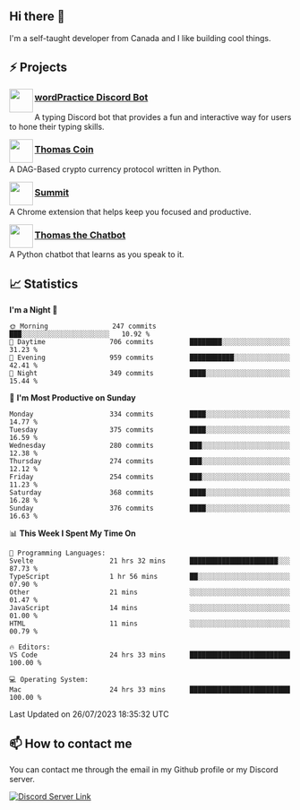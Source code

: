 <h2>Hi there 👋</h2>

<p>I'm a self-taught developer from Canada and I like building cool things.</p>

<h2>⚡ Projects</h2>

<img align="left" src="https://i.imgur.com/BIzs17V.png" width="42" height="42" />
<h3><a target="_blank" href="https://wordpractice.principle.sh/">wordPractice Discord Bot</a></h3>
<p>A typing Discord bot that provides a fun and interactive way for users to hone their typing skills.</p>

<img align="left" src="https://i.imgur.com/4FdQpgN.png" width="42" height="42" />
<h3><a href="https://github.com/principle105/thomas-coin">Thomas Coin</a></h3>
<p>A DAG-Based crypto currency protocol written in Python.</p>

<img align="left" src="https://i.imgur.com/Ly8Atho.png" width="42" height="42" />
<h3><a href="https://summit.sh/">Summit</a></h3>
<p>A Chrome extension that helps keep you focused and productive.</p>

<img align="left" src="https://i.imgur.com/hA9YF2s.png" width="42" height="42" />
<h3><a href="https://github.com/principle105/thomasthechatbot">Thomas the Chatbot</a></h3>
<p>A Python chatbot that learns as you speak to it.</p>

<h2>📈 Statistics</h2>

<!--START_SECTION:waka-->
**I'm a Night 🦉** 

```text
🌞 Morning                247 commits         ███░░░░░░░░░░░░░░░░░░░░░░   10.92 % 
🌆 Daytime                706 commits         ████████░░░░░░░░░░░░░░░░░   31.23 % 
🌃 Evening                959 commits         ███████████░░░░░░░░░░░░░░   42.41 % 
🌙 Night                  349 commits         ████░░░░░░░░░░░░░░░░░░░░░   15.44 % 
```
📅 **I'm Most Productive on Sunday** 

```text
Monday                   334 commits         ████░░░░░░░░░░░░░░░░░░░░░   14.77 % 
Tuesday                  375 commits         ████░░░░░░░░░░░░░░░░░░░░░   16.59 % 
Wednesday                280 commits         ███░░░░░░░░░░░░░░░░░░░░░░   12.38 % 
Thursday                 274 commits         ███░░░░░░░░░░░░░░░░░░░░░░   12.12 % 
Friday                   254 commits         ███░░░░░░░░░░░░░░░░░░░░░░   11.23 % 
Saturday                 368 commits         ████░░░░░░░░░░░░░░░░░░░░░   16.28 % 
Sunday                   376 commits         ████░░░░░░░░░░░░░░░░░░░░░   16.63 % 
```


📊 **This Week I Spent My Time On** 

```text
💬 Programming Languages: 
Svelte                   21 hrs 32 mins      ██████████████████████░░░   87.73 % 
TypeScript               1 hr 56 mins        ██░░░░░░░░░░░░░░░░░░░░░░░   07.90 % 
Other                    21 mins             ░░░░░░░░░░░░░░░░░░░░░░░░░   01.47 % 
JavaScript               14 mins             ░░░░░░░░░░░░░░░░░░░░░░░░░   01.00 % 
HTML                     11 mins             ░░░░░░░░░░░░░░░░░░░░░░░░░   00.79 % 

🔥 Editors: 
VS Code                  24 hrs 33 mins      █████████████████████████   100.00 % 

💻 Operating System: 
Mac                      24 hrs 33 mins      █████████████████████████   100.00 % 
```


 Last Updated on 26/07/2023 18:35:32 UTC
<!--END_SECTION:waka-->

<h2>📫 How to contact me</h2>

You can contact me through the email in my Github profile or my Discord server.

[![Discord Server Link](https://dcbadge.vercel.app/api/server/DHnk46C)](https://discord.gg/DHnk46C)

